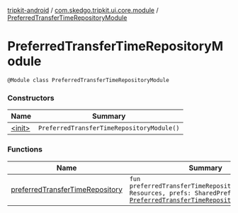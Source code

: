 [tripkit-android](../../index.md) / [com.skedgo.tripkit.ui.core.module](../index.md) / [PreferredTransferTimeRepositoryModule](./index.md)

# PreferredTransferTimeRepositoryModule

`@Module class PreferredTransferTimeRepositoryModule`

### Constructors

| Name | Summary |
|---|---|
| [&lt;init&gt;](-init-.md) | `PreferredTransferTimeRepositoryModule()` |

### Functions

| Name | Summary |
|---|---|
| [preferredTransferTimeRepository](preferred-transfer-time-repository.md) | `fun preferredTransferTimeRepository(resources: Resources, prefs: SharedPreferences): `[`PreferredTransferTimeRepository`](../../com.skedgo.tripkit.ui.routing/-preferred-transfer-time-repository/index.md) |
